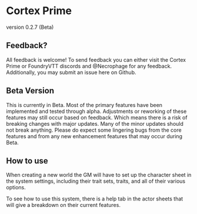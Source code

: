# Cortex Prime
version 0.2.7 (Beta)

## Feedback?
All feedback is welcome! To send feedback you can either visit the Cortex Prime or FoundryVTT discords and @Necrophage for any feedback. Additionally, you may submit an issue here on Github.

## Beta Version
This is currently in Beta. Most of the primary features have been implemented and tested through alpha. Adjustments or reworking of these features may still occur based on feedback. Which means there is a risk of breaking changes with major updates. Many of the minor updates should not break anything. Please do expect some lingering bugs from the core features and from any new enhancement features that may occur during Beta.

## How to use
When creating a new world the GM will have to set up the character sheet in the system settings, including their trait sets, traits, and all of their various options.

To see how to use this system, there is a help tab in the actor sheets that will give a breakdown on their current features.